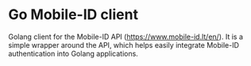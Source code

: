 # Go Mobile-ID client

Golang client for the Mobile-ID API (https://www.mobile-id.lt/en/).
It is a simple wrapper around the API, which helps easily integrate Mobile-ID authentication into Golang applications.

